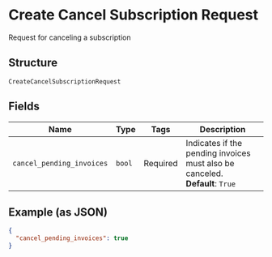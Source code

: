 
# Create Cancel Subscription Request

Request for canceling a subscription

## Structure

`CreateCancelSubscriptionRequest`

## Fields

| Name | Type | Tags | Description |
|  --- | --- | --- | --- |
| `cancel_pending_invoices` | `bool` | Required | Indicates if the pending invoices must also be canceled.<br>**Default**: `True` |

## Example (as JSON)

```json
{
  "cancel_pending_invoices": true
}
```

